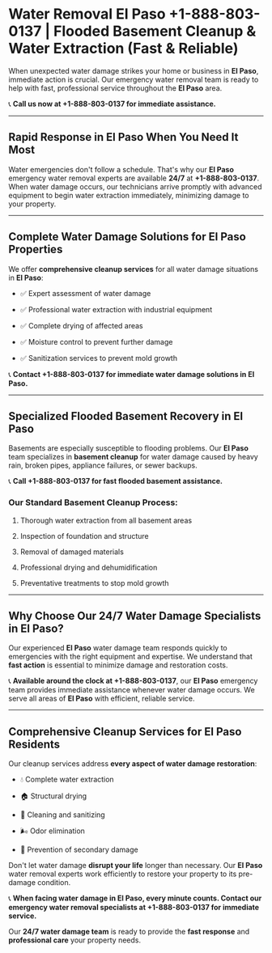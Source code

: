 # Water Removal El Paso +1-888-803-0137 | Flooded Basement Cleanup & Water Extraction (Fast & Reliable)

When unexpected water damage strikes your home or business in **El Paso**, immediate action is crucial. Our emergency water removal team is ready to help with fast, professional service throughout the **El Paso** area. 

📞 **Call us now at +1-888-803-0137 for immediate assistance.**

---

## Rapid Response in El Paso When You Need It Most

Water emergencies don't follow a schedule. That's why our **El Paso** emergency water removal experts are available **24/7** at **+1-888-803-0137**. When water damage occurs, our technicians arrive promptly with advanced equipment to begin water extraction immediately, minimizing damage to your property.

---

## Complete Water Damage Solutions for El Paso Properties

We offer **comprehensive cleanup services** for all water damage situations in **El Paso**:

- ✅ Expert assessment of water damage  
- ✅ Professional water extraction with industrial equipment  
- ✅ Complete drying of affected areas  
- ✅ Moisture control to prevent further damage  
- ✅ Sanitization services to prevent mold growth  

📞 **Contact +1-888-803-0137 for immediate water damage solutions in El Paso.**

---

## Specialized Flooded Basement Recovery in El Paso

Basements are especially susceptible to flooding problems. Our **El Paso** team specializes in **basement cleanup** for water damage caused by heavy rain, broken pipes, appliance failures, or sewer backups. 

📞 **Call +1-888-803-0137 for fast flooded basement assistance.**

### Our Standard Basement Cleanup Process:
1. Thorough water extraction from all basement areas  
2. Inspection of foundation and structure  
3. Removal of damaged materials  
4. Professional drying and dehumidification  
5. Preventative treatments to stop mold growth  

---

## Why Choose Our 24/7 Water Damage Specialists in El Paso?

Our experienced **El Paso** water damage team responds quickly to emergencies with the right equipment and expertise. We understand that **fast action** is essential to minimize damage and restoration costs.

📞 **Available around the clock at +1-888-803-0137**, our **El Paso** emergency team provides immediate assistance whenever water damage occurs. We serve all areas of **El Paso** with efficient, reliable service.

---

## Comprehensive Cleanup Services for El Paso Residents

Our cleanup services address **every aspect of water damage restoration**:

- 💧 Complete water extraction  
- 🏠 Structural drying  
- 🧼 Cleaning and sanitizing  
- 🌬️ Odor elimination  
- 🚫 Prevention of secondary damage  

Don't let water damage **disrupt your life** longer than necessary. Our **El Paso** water removal experts work efficiently to restore your property to its pre-damage condition.

📞 **When facing water damage in El Paso, every minute counts. Contact our emergency water removal specialists at +1-888-803-0137 for immediate service.**

Our **24/7 water damage team** is ready to provide the **fast response** and **professional care** your property needs.